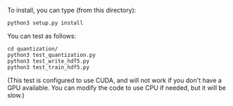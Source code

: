 To install, you can type (from this directory):
```console
python3 setup.py install
```
You can test as follows:
```console
cd quantization/
python3 test_quantization.py
python3 test_write_hdf5.py
python3 test_train_hdf5.py
```
(This test is configured to use CUDA, and will not work if you don't have a GPU available.
You can modify the code to use CPU if needed, but it will be slow.)
